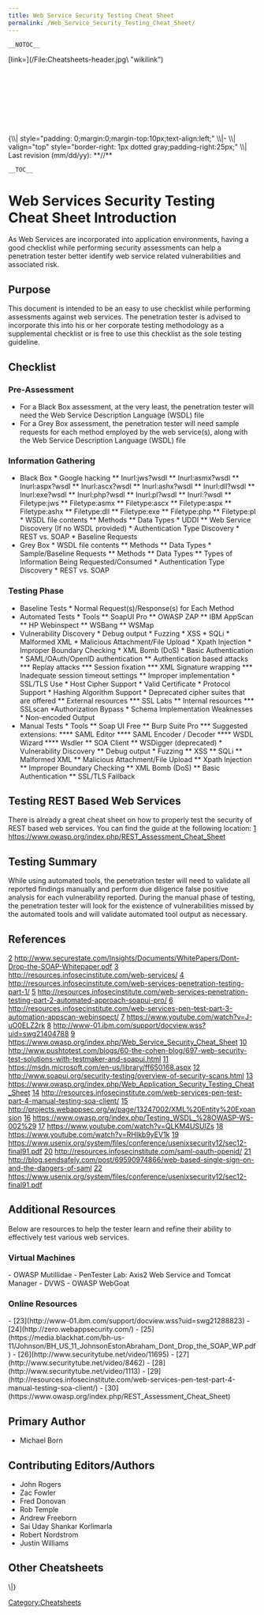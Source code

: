 ```yaml
---
title: Web Service Security Testing Cheat Sheet
permalink: /Web_Service_Security_Testing_Cheat_Sheet/
---
```


`__NOTOC__`

<div style="width:100%;height:160px;border:0,margin:0;overflow: hidden;">
[link=](/File:Cheatsheets-header.jpg\ "wikilink")

</div>
{\\| style="padding: 0;margin:0;margin-top:10px;text-align:left;" \\|- \\| valign="top" style="border-right: 1px dotted gray;padding-right:25px;" \\|
Last revision (mm/dd/yy): **//**

`__TOC__`

Web Services Security Testing Cheat Sheet Introduction
======================================================

As Web Services are incorporated into application environments, having a good checklist while performing security assessments can help a penetration tester better identify web service related vulnerabilities and associated risk.

Purpose
-------

This document is intended to be an easy to use checklist while performing assessments against web services. The penetration tester is advised to incorporate this into his or her corporate testing methodology as a supplemental checklist or is free to use this checklist as the sole testing guideline.

Checklist
---------

### Pre-Assessment

-   For a Black Box assessment, at the very least, the penetration tester will need the Web Service Description Language (WSDL) file
-   For a Grey Box assessment, the penetration tester will need sample requests for each method employed by the web service(s), along with the Web Service Description Language (WSDL) file

### Information Gathering

-   Black Box
    \* Google hacking
    \*\* Inurl:jws?wsdl
    \*\* Inurl:asmx?wsdl
    \*\* Inurl:aspx?wsdl
    \*\* Inurl:ascx?wsdl
    \*\* Inurl:ashx?wsdl
    \*\* Inurl:dll?wsdl
    \*\* Inurl:exe?wsdl
    \*\* Inurl:php?wsdl
    \*\* Inurl:pl?wsdl
    \*\* Inurl:?wsdl
    \*\* Filetype:jws
    \*\* Filetype:asmx
    \*\* Filetype:ascx
    \*\* Filetype:aspx
    \*\* Filetype:ashx
    \*\* Filetype:dll
    \*\* Filetype:exe
    \*\* Filetype:php
    \*\* Filetype:pl
    \* WSDL file contents
    \*\* Methods
    \*\* Data Types
    \* UDDI
    \*\* Web Service Discovery (If no WSDL provided)
    \* Authentication Type Discovery
    \* REST vs. SOAP
    \* Baseline Requests
-   Grey Box
    \* WSDL file contents
    \*\* Methods
    \*\* Data Types
    \* Sample/Baseline Requests
    \*\* Methods
    \*\* Data Types
    \*\* Types of Information Being Requested/Consumed
    \* Authentication Type Discovery
    \* REST vs. SOAP

### Testing Phase

-   Baseline Tests
    \* Normal Request(s)/Response(s) for Each Method
-   Automated Tests
    \* Tools
    \*\* SoapUI Pro
    \*\* OWASP ZAP
    \*\* IBM AppScan
    \*\* HP Webinspect
    \*\* WSBang
    \*\* WSMap
-   Vulnerability Discovery
    \* Debug output
    \* Fuzzing
    \* XSS
    \* SQLi
    \* Malformed XML
    \* Malicious Attachment/File Upload
    \* Xpath Injection
    \* Improper Boundary Checking
    \* XML Bomb (DoS)
    \* Basic Authentication
    \* SAML/OAuth/OpenID authentication
    \*\* Authentication based attacks
    \*\*\* Replay attacks
    \*\*\* Session fixation
    \*\*\* XML Signature wrapping
    \*\*\* Inadequate session timeout settings
    \*\* Improper implementation
    \* SSL/TLS Use
    \* Host Cipher Support
    \* Valid Certificate
    \* Protocol Support
    \* Hashing Algorithm Support
    \* Deprecated cipher suites that are offered
    \*\* External resources
    \*\*\* SSL Labs
    \*\* Internal resources
    \*\*\* SSLscan
    \*Authorization Bypass
    \* Schema Implementation Weaknesses
    \* Non-encoded Output
-   Manual Tests
    \* Tools
    \*\* Soap UI Free
    \*\* Burp Suite Pro
    \*\*\* Suggested extensions:
    \*\*\*\* SAML Editor
    \*\*\*\* SAML Encoder / Decoder
    \*\*\*\* WSDL Wizard
    \*\*\*\* Wsdler
    \*\* SOA Client
    \*\* WSDigger (deprecated)
    \* Vulnerability Discovery
    \*\* Debug output
    \* Fuzzing
    \*\* XSS
    \*\* SQLi
    \*\* Malformed XML
    \*\* Malicious Attachment/File Upload
    \*\* Xpath Injection
    \*\* Improper Boundary Checking
    \*\* XML Bomb (DoS)
    \*\* Basic Authentication
    \*\* SSL/TLS Failback

Testing REST Based Web Services
-------------------------------

There is already a great cheat sheet on how to properly test the security of REST based web services. You can find the guide at the following location:
[1](https://www.owasp.org/index.php/REST_Assessment_Cheat_Sheet) <https://www.owasp.org/index.php/REST_Assessment_Cheat_Sheet>

Testing Summary
---------------

While using automated tools, the penetration tester will need to validate all reported findings manually and perform due diligence false positive analysis for each vulnerability reported. During the manual phase of testing, the penetration tester will look for the existence of vulnerabilities missed by the automated tools and will validate automated tool output as necessary.

References
----------

[2](http://www.securestate.com/Insights/Documents/WhitePapers/Dont-Drop-the-SOAP-Whitepaper.pdf) <http://www.securestate.com/Insights/Documents/WhitePapers/Dont-Drop-the-SOAP-Whitepaper.pdf>
[3](http://resources.infosecinstitute.com/web-services/) <http://resources.infosecinstitute.com/web-services/>
[4](http://resources.infosecinstitute.com/web-services-penetration-testing-part-1/) <http://resources.infosecinstitute.com/web-services-penetration-testing-part-1/>
[5](http://resources.infosecinstitute.com/web-services-penetration-testing-part-2-automated-approach-soapui-pro/) <http://resources.infosecinstitute.com/web-services-penetration-testing-part-2-automated-approach-soapui-pro/>
[6](http://resources.infosecinstitute.com/web-services-pen-test-part-3-automation-appscan-webinspect/) <http://resources.infosecinstitute.com/web-services-pen-test-part-3-automation-appscan-webinspect/>
[7](https://www.youtube.com/watch?v=J-uO0ELZ2rk) <https://www.youtube.com/watch?v=J-uO0ELZ2rk>
[8](http://www-01.ibm.com/support/docview.wss?uid=swg21404788) <http://www-01.ibm.com/support/docview.wss?uid=swg21404788>
[9](https://www.owasp.org/index.php/Web_Service_Security_Cheat_Sheet) <https://www.owasp.org/index.php/Web_Service_Security_Cheat_Sheet>
[10](http://www.pushtotest.com/blogs/60-the-cohen-blog/697-web-security-test-solutions-with-testmaker-and-soapui.html) <http://www.pushtotest.com/blogs/60-the-cohen-blog/697-web-security-test-solutions-with-testmaker-and-soapui.html>
[11](https://msdn.microsoft.com/en-us/library/ff650168.aspx) <https://msdn.microsoft.com/en-us/library/ff650168.aspx>
[12](http://www.soapui.org/security-testing/overview-of-security-scans.html) <http://www.soapui.org/security-testing/overview-of-security-scans.html>
[13](https://www.owasp.org/index.php/Web_Application_Security_Testing_Cheat_Sheet) <https://www.owasp.org/index.php/Web_Application_Security_Testing_Cheat_Sheet>
[14](http://resources.infosecinstitute.com/web-services-pen-test-part-4-manual-testing-soa-client/) <http://resources.infosecinstitute.com/web-services-pen-test-part-4-manual-testing-soa-client/>
[15](http://projects.webappsec.org/w/page/13247002/XML%20Entity%20Expansion) <http://projects.webappsec.org/w/page/13247002/XML%20Entity%20Expansion>
[16](https://www.owasp.org/index.php/Testing_WSDL_%28OWASP-WS-002%29) <https://www.owasp.org/index.php/Testing_WSDL_%28OWASP-WS-002%29>
[17](https://www.youtube.com/watch?v=QLKM4USUlZs) <https://www.youtube.com/watch?v=QLKM4USUlZs>
[18](https://www.youtube.com/watch?v=RHIkb9yEV1k) <https://www.youtube.com/watch?v=RHIkb9yEV1k>
[19](https://www.usenix.org/system/files/conference/usenixsecurity12/sec12-final91.pdf) <https://www.usenix.org/system/files/conference/usenixsecurity12/sec12-final91.pdf>
[20](http://resources.infosecinstitute.com/saml-oauth-openid/) <http://resources.infosecinstitute.com/saml-oauth-openid/>
[21](http://blog.sendsafely.com/post/69590974866/web-based-single-sign-on-and-the-dangers-of-saml) <http://blog.sendsafely.com/post/69590974866/web-based-single-sign-on-and-the-dangers-of-saml>
[22](https://www.usenix.org/system/files/conference/usenixsecurity12/sec12-final91.pdf) <https://www.usenix.org/system/files/conference/usenixsecurity12/sec12-final91.pdf>

Additional Resources
--------------------

Below are resources to help the tester learn and refine their ability to effectively test various web services.

<h3>
Virtual Machines

</h3>
-   OWASP Mutillidae
-   PenTester Lab: Axis2 Web Service and Tomcat Manager
-   DVWS
-   OWASP WebGoat

<h3>
Online Resources

</h3>
-   [23](http://www-01.ibm.com/support/docview.wss?uid=swg21288823) <http://www-01.ibm.com/support/docview.wss?uid=swg21288823>
-   [24](http://zero.webappsecurity.com/) <http://zero.webappsecurity.com/>
-   [25](https://media.blackhat.com/bh-us-11/Johnson/BH_US_11_JohnsonEstonAbraham_Dont_Drop_the_SOAP_WP.pdf) <https://media.blackhat.com/bh-us-11/Johnson/BH_US_11_JohnsonEstonAbraham_Dont_Drop_the_SOAP_WP.pdf>
-   [26](http://www.securitytube.net/video/11695) <http://www.securitytube.net/video/11695>
-   [27](http://www.securitytube.net/video/8462) <http://www.securitytube.net/video/8462>
-   [28](http://www.securitytube.net/video/1113) <http://www.securitytube.net/video/1113>
-   [29](http://resources.infosecinstitute.com/web-services-pen-test-part-4-manual-testing-soa-client/) <http://resources.infosecinstitute.com/web-services-pen-test-part-4-manual-testing-soa-client/>
-   [30](https://www.owasp.org/index.php/REST_Assessment_Cheat_Sheet) <https://www.owasp.org/index.php/REST_Assessment_Cheat_Sheet>

Primary Author
--------------

-   Michael Born

Contributing Editors/Authors
----------------------------

-   John Rogers
-   Zac Fowler
-   Fred Donovan
-   Rob Temple
-   Andrew Freeborn
-   Sai Uday Shankar Korlimarla
-   Robert Nordstrom
-   Justin Williams

Other Cheatsheets
-----------------

\\|}

[Category:Cheatsheets](/Category:Cheatsheets "wikilink")